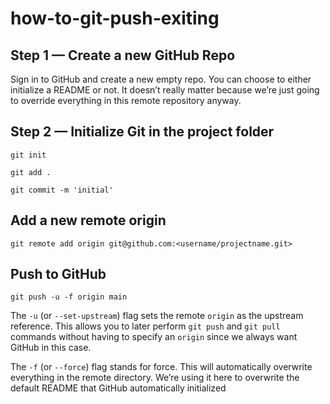 # how-to-git-push-exiting

## Step 1 — Create a new GitHub Repo
Sign in to GitHub and create a new empty repo. You can choose to either initialize a README or not. It doesn’t really matter because we’re just going to override everything in this remote repository anyway.

## Step 2 — Initialize Git in the project folder
```
git init
```

```
git add .
```

```
git commit -m 'initial'
```

## Add a new remote origin
```
git remote add origin git@github.com:<username/projectname.git>
```

## Push to GitHub
```
git push -u -f origin main
```

The `-u` (or `--set-upstream`) flag sets the remote `origin` as the upstream reference. This allows you to later perform `git push` and `git pull` commands without having to specify an `origin` since we always want GitHub in this case.

The `-f` (or `--force`) flag stands for force. This will automatically overwrite everything in the remote directory. We’re using it here to overwrite the default README that GitHub automatically initialized
